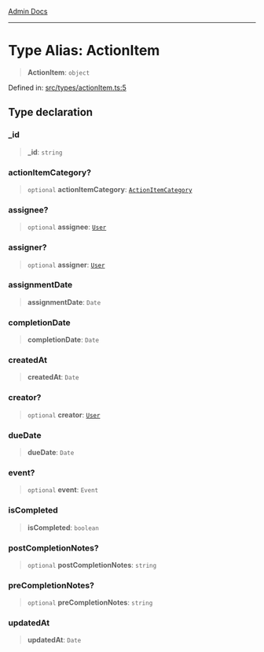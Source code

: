 [Admin Docs](/)

***

# Type Alias: ActionItem

> **ActionItem**: `object`

Defined in: [src/types/actionItem.ts:5](https://github.com/PalisadoesFoundation/talawa-admin/blob/main/src/types/actionItem.ts#L5)

## Type declaration

### \_id

> **\_id**: `string`

### actionItemCategory?

> `optional` **actionItemCategory**: [`ActionItemCategory`](ActionItemCategory.md)

### assignee?

> `optional` **assignee**: [`User`](../../user/type-aliases/User.md)

### assigner?

> `optional` **assigner**: [`User`](../../user/type-aliases/User.md)

### assignmentDate

> **assignmentDate**: `Date`

### completionDate

> **completionDate**: `Date`

### createdAt

> **createdAt**: `Date`

### creator?

> `optional` **creator**: [`User`](../../user/type-aliases/User.md)

### dueDate

> **dueDate**: `Date`

### event?

> `optional` **event**: `Event`

### isCompleted

> **isCompleted**: `boolean`

### postCompletionNotes?

> `optional` **postCompletionNotes**: `string`

### preCompletionNotes?

> `optional` **preCompletionNotes**: `string`

### updatedAt

> **updatedAt**: `Date`

